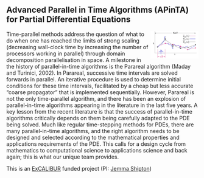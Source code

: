 ## Advanced Parallel in Time Algorithms (APinTA) for Partial Differential Equations

<img src="images/Parallel-in-Time.jpeg" width="25%" height="25%" align="right" />

Time-parallel methods address the question of what to do when one has reached the limits of strong scaling (decreasing wall-clock time by increasing the number of processors working in parallel) through domain decomposition parallelisation in space. A milestone in the history of parallel-in-time algorithms is the Parareal algorithm (Maday and Turinici, 2002). In Parareal, successive time intervals are solved forwards in parallel. An iterative procedure is used to determine initial conditions for these time intervals, facilitated by a cheap but less accurate “coarse propagator” that is implemented sequentially. However, Parareal is not the only time-parallel algorithm, and there has been an explosion of parallel-in-time algorithms appearing in the literature in the last five years. A key lesson from the recent literature is that the success of parallel-in-time algorithms critically depends on them being carefully adapted to the PDE being solved. Much like regular time-stepping methods for PDEs, there are many parallel-in-time algorithms, and the right algorithm needs to be designed and selected according to the mathematical properties and applications requirements of the PDE. This calls for a design cycle from mathematics to computational science to applications science and back again; this is what our unique team provides.  

This is an [ExCALIBUR](https://excalibur.ac.uk/) funded project (PI: [Jemma Shipton](https://github.com/jshipton))
